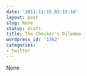 ```yaml
---
date: '2011-11-15 02:15:10'
layout: post
slug: None
status: draft
title: The Checker's Dilemma
wordpress_id: '1362'
categories:
- twitter
---
```


None
